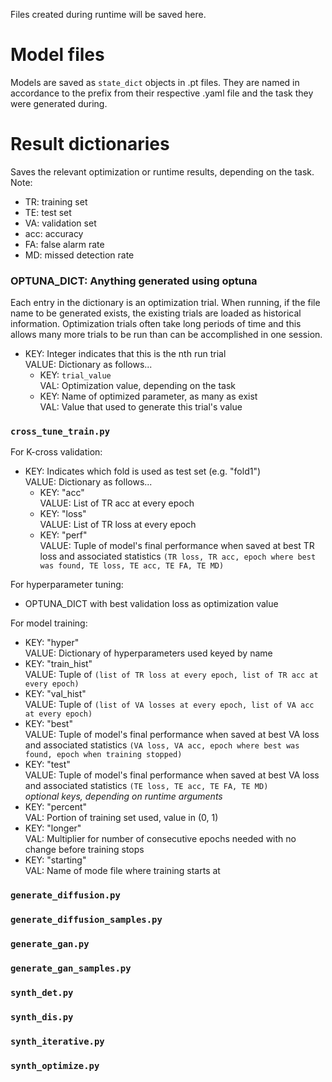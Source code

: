 Files created during runtime will be saved here.

# Model files
Models are saved as `state_dict` objects in .pt files. They are named in accordance to the prefix from their respective .yaml file and the task they were generated during.

# Result dictionaries
Saves the relevant optimization or runtime results, depending on the task. Note:
- TR: training set
- TE: test set
- VA: validation set
- acc: accuracy
- FA: false alarm rate
- MD: missed detection rate

### OPTUNA_DICT: Anything generated using optuna
Each entry in the dictionary is an optimization trial. When running, if the file name to be generated exists, the existing trials are loaded as historical information. Optimization trials often take long periods of time and this allows many more trials to be run than can be accomplished in one session.
- KEY: Integer indicates that this is the nth run trial  <br>
  VALUE: Dictionary as follows... 
  - KEY: `trial_value` <br>
    VAL: Optimization value, depending on the task
  - KEY: Name of optimized parameter, as many as exist <br>
    VAL: Value that used to generate this trial's value

### `cross_tune_train.py`
For K-cross validation:
- KEY: Indicates which fold is used as test set (e.g. "fold1") <br>
  VALUE: Dictionary as follows...
  - KEY: "acc" <br>
    VALUE: List of TR acc at every epoch
  - KEY: "loss" <br>
    VALUE: List of TR loss at every epoch
  - KEY: "perf" <br>
    VALUE: Tuple of model's final performance when saved at best TR loss and associated statistics `(TR loss, TR acc, epoch where best was found, TE loss, TE acc, TE FA, TE MD)` <br>
    
For hyperparameter tuning:
  - OPTUNA_DICT with best validation loss as optimization value  <br>
  
For model training:
- KEY: "hyper" <br>
  VALUE: Dictionary of hyperparameters used keyed by name
- KEY: "train_hist" <br>
  VALUE: Tuple of `(list of TR loss at every epoch, list of TR acc at every epoch)`
- KEY: "val_hist" <br>
  VALUE: Tuple of `(list of VA losses at every epoch, list of VA acc at every epoch)`
- KEY: "best" <br>
  VALUE: Tuple of model's final performance when saved at best VA loss and associated statistics `(VA loss, VA acc, epoch where best was found, epoch when training stopped)`
- KEY: "test" <br>
  VALUE: Tuple of model's final performance when saved at best VA loss and associated statistics `(TE loss, TE acc, TE FA, TE MD)` <br>
_optional keys, depending on runtime arguments_
- KEY: "percent" <br>
  VAL: Portion of training set used, value in (0, 1)
- KEY: "longer" <br>
  VAL: Multiplier for number of consecutive epochs needed with no change before training stops
- KEY: "starting" <br>
  VAL: Name of mode file where training starts at

### `generate_diffusion.py` 
  
### `generate_diffusion_samples.py` 
  
### `generate_gan.py` 
  
### `generate_gan_samples.py`

### `synth_det.py` 

### `synth_dis.py`
  
### `synth_iterative.py`
  
### `synth_optimize.py` 
